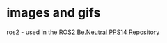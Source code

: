 # images and gifs

ros2 - used in the [ROS2 Be.Neutral PPS14 Repository](https://github.com/hugo-baptista/ros2-beneutral-pps14)
